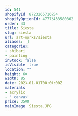 ```yaml
---
id: 541
shopifyId: 8723265716554
shopifyOptionId: 47772433580362
order: 43
title: Siesta
slug: siesta
url: art-works/siesta
aliases: []
categories:
- shibari
- painting
inStock: false
isVisible: true
location: ""
height: 60
width: 85
date: 2023-01-01T00:00:00Z
materials:
- acrylic
- ' canvas'
price: 3500
mainImage: Siesta.JPG
---
```

